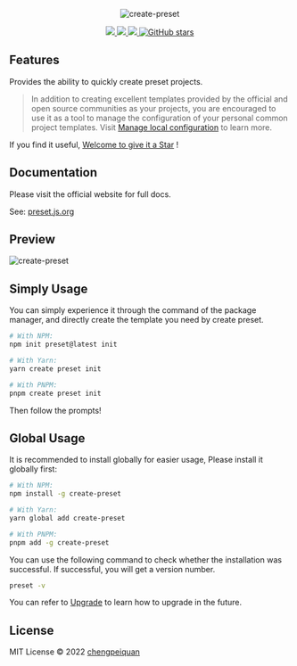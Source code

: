 <p align="center">
  <img src="https://cdn.jsdelivr.net/gh/awesome-starter/assets/img/logo.png" alt="create-preset" />
</p>

<p align="center">
  <a href="https://www.npmjs.com/package/create-preset" target="__blank">
    <img src="https://img.shields.io/npm/v/create-preset?color=f97316&label=" />
  </a>
  <a href="https://www.npmjs.com/package/create-preset" target="__blank">
    <img src="https://img.shields.io/npm/dm/create-preset?color=f97316&label=" />
  </a>
  <a href="https://preset.js.org/docs.html" target="__blank">
    <img src="https://img.shields.io/static/v1?label=&message=docs%20%26%20demos&color=f97316" />
  </a>
  <a href="https://github.com/awesome-starter/create-preset" target="__blank">
    <img alt="GitHub stars" src="https://img.shields.io/github/stars/awesome-starter/create-preset?style=social">
  </a>
</p>

## Features

Provides the ability to quickly create preset projects.

>In addition to creating excellent templates provided by the official and open source communities as your projects, you are encouraged to use it as a tool to manage the configuration of your personal common project templates. Visit [Manage local configuration](https://preset.js.org/docs.html#manage-local-configuration) to learn more.

If you find it useful, [Welcome to give it a Star](https://github.com/awesome-starter/create-preset) !

## Documentation

Please visit the official website for full docs.

See: [preset.js.org](https://preset.js.org/)

## Preview

![create-preset](https://cdn.jsdelivr.net/gh/chengpeiquan/assets-storage/img/2021/11/20220110155037.gif)

## Simply Usage

You can simply experience it through the command of the package manager, and directly create the template you need by create preset.

```bash
# With NPM:
npm init preset@latest init

# With Yarn:
yarn create preset init

# With PNPM:
pnpm create preset init
```

Then follow the prompts!

## Global Usage

It is recommended to install globally for easier usage, Please install it globally first:

```bash
# With NPM:
npm install -g create-preset

# With Yarn:
yarn global add create-preset

# With PNPM:
pnpm add -g create-preset
```

You can use the following command to check whether the installation was successful. If successful, you will get a version number.

```bash
preset -v
```

You can refer to [Upgrade](https://preset.js.org/guide.html#upgrade) to learn how to upgrade in the future.

## License

MIT License © 2022 [chengpeiquan](https://github.com/chengpeiquan)
